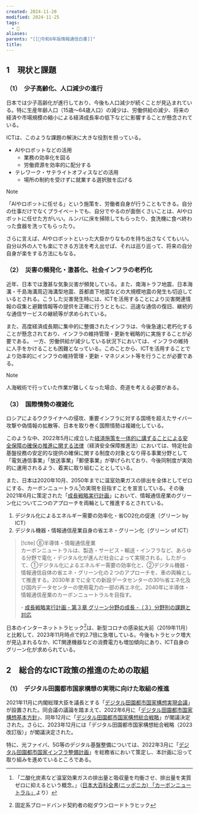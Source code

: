 ```yaml
---
created: 2024-11-20
modified: 2024-11-25
tags:
  - 📑
aliases: 
parents: "[[📑令和6年版情報通信白書]]"
title: 
---
```

## 1　現状と課題
### （1）　少子高齢化、人口減少の進行
日本では少子高齢化が進行しており、今後も人口減少が続くことが見込まれている。特に生産年齢人口（15歳〜64歳人口）の減少は、労働供給の減少、将来の経済や市場規模の縮小による経済成長率の低下などに影響することが懸念されている。

ICTは、このような課題の解決に大きな役割を担っている。
- AIやロボットなどの活用
	- 業務の効率化を図る
	- 労働資源を効率的に配分する
- テレワーク・サテライトオフィスなどの活用
	- 場所の制約を受けずに就業する選択肢を広げる

>[!note]
>「AIやロボットに任せる」という施策を、労働者自身が行うこともできる。自分の仕事だけでなくプライベートでも、自分でやるのが面倒くさいことは、AIやロボットに任せた方がいい。ルンバに床を掃除してもらったり、食洗機に食べ終わった食器を洗ってもらったり。
>
>さらに言えば、AIやロボットといった大掛かりなものを持ち出さなくてもいい。自分以外の人でも楽にできる方法を考え出せば、それは巡り巡って、将来の自分自身が楽をする方法にもなる。

### （2）　災害の頻発化・激甚化、社会インフラの老朽化
近年、日本では激甚な気象災害が頻発している。また、南海トラフ地震、日本海溝・千島海溝周辺海溝型地震、首都直下地震などの大規模地震の発生も切迫しているとされる。こうした災害発生時には、ICTを活用することにより災害関連情報の収集と避難情報等の提供を正確に行うとともに、迅速な通信の復旧、継続的な通信サービスの継続等が求められている。

また、高度経済成長期に集中的に整備されたインフラは、今後急速に老朽化することが懸念されており、インフラの維持管理・更新を戦略的に実施することが必要である。
一方、労働供給が減少している状況下においては、インフラの維持に人手をかけることも困難となっている。このことから、ICTを活用することでより効率的にインフラの維持管理・更新・マネジメント等を行うことが必要である。

>[!note]
>人海戦術で行っていた作業が難しくなった場合、奇道を考える必要がある。

### （3）　国際情勢の複雑化
ロシアによるウクライナへの侵攻、重要インフラに対する国境を超えたサイバー攻撃や偽情報の拡散等、日本を取り巻く国際情勢は複雑化している。

このような中、2022年5月に成立した[経済施策を一体的に講ずることによる安全保障の確保の推進に関する法律](https://laws.e-gov.go.jp/law/504AC0000000043)（経済安全保障推進法）においては、特定社会基盤役務の安定的な提供の確保に関する制度の対象となり得る事業分野として「電気通信事業」「放送事業」「郵便事業」が挙げられており、今後同制度が実効的に運用されるよう、着実に取り組むこととしている。

また、日本は2020年10月、2050年までに温室効果ガスの排出を全体としてゼロにする、カーボンニュートラル[^carbon-neutral]の実現を目指すことを宣言している。その後2021年6月に策定された「[成長戦略実行計画](https://www.cas.go.jp/jp/seisaku/seicho/pdf/ap2021.pdf)」において、情報通信産業のグリーン化について二つのアプローチを両輪として推進するとされている。
1. デジタル化によるエネルギー需要の効率化・省CO2化の促進（グリーン by ICT）
2. デジタル機器・情報通信産業自身の省エネ・グリーン化（グリーン of ICT）

[^carbon-neutral]: 「二酸化炭素など温室効果ガスの排出量と吸収量を均衡させ、排出量を実質ゼロに抑えるという概念。」（[日本大百科全書(ニッポニカ) 「カーボンニュートラル」](https://kotobank.jp/word/%E3%81%8B%E3%83%BC%E3%81%BC%E3%82%93%E3%81%AB%E3%82%86%E3%83%BC%E3%81%A8%E3%82%89%E3%82%8B-3148383)より）

>[!cite]
>⑧半導体・情報通信産業  
>カーボンニュートラルは、製造・サービス・輸送・インフラなど、あらゆる分野で電化・デジタル化が進んだ社会によって実現される。したがって、①デジタル化によるエネルギー需要の効率化と、②デジタル機器・情報通信自体の省エネ・グリーン化の２つのアプローチを、車の両輪として推進する。2030年までに全ての新設データセンターの30％省エネ化及び国内データセンターの使用電力の一部の再エネ化、2040年に半導体・情報通信産業のカーボンニュートラルを目指す。
>
>\- [成長戦略実行計画 - 第３章 グリーン分野の成長 -（３）分野別の課題と対応 ](https://www.cas.go.jp/jp/seisaku/seicho/pdf/ap2021.pdf)

日本のインターネットトラヒック[^internet-traffic]は、新型コロナの感染拡大前（2019年11月）と比較して、2023年11月時点で約2.7倍に急増している。今後もトラヒック増大が見込まれるなか、ICT関連機器などの消費電力も増加傾向にあり、ICT自身のグリーン化が求められている。

[^internet-traffic]: 固定系ブロードバンド契約者の総ダウンロードトラヒック

## 2　総合的なICT政策の推進のための取組
### （1）　デジタル田園都市国家構想の実現に向けた取組の推進
2021年11月に内閣総理大臣を議長とする「[デジタル田園都市国家構想実現会議](https://www.cas.go.jp/jp/seisaku/digital_denen/index.html)」が設置された。同会議の議論を踏まえて、2022年6月に「[デジタル田園都市国家構想基本方針](https://www.cas.go.jp/jp/seisaku/digital_denen/pdf/20220607_honbun.pdf)」、同年12月に「[デジタル田園都市国家構想総合戦略](https://www.cas.go.jp/jp/seisaku/digitaldenen/sougousenryaku/index.html)」が閣議決定された。さらに、2023年12月には「デジタル田園都市国家構想総合戦略（2023改訂版）」が閣議決定された。

特に、光ファイバ、5G等のデジタル基盤整備については、2022年3月に「[デジタル田園都市国家インフラ整備計画](https://www.soumu.go.jp/main_content/000877891.pdf)」を総務省において策定し、本計画に沿って取り組みを進めているところである。